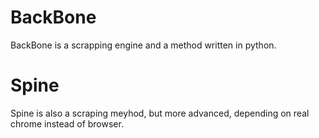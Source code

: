 # BackBone
BackBone is a scrapping engine and a method written in python.

# Spine
Spine is also a scraping meyhod, but more advanced, depending on real chrome instead of browser.